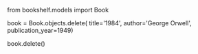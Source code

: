 from bookshelf.models import Book



book = Book.objects.delete(
    title='1984', author='George Orwell', publication_year=1949)


book.delete()